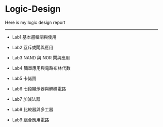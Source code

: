 # Logic-Design
Here is my logic design report

---

- Lab1 基本邏輯閘與使用

- Lab2 互斥或閘與應用

- Lab3 NAND 與 NOR 閘與應用

- Lab4 簡單應用與電路布林代數

- Lab5 卡諾圖

- Lab6 七段顯示器與解碼電路

- Lab7 加減法器

- Lab8 比較器與多工器

- Lab9 組合應用電路

